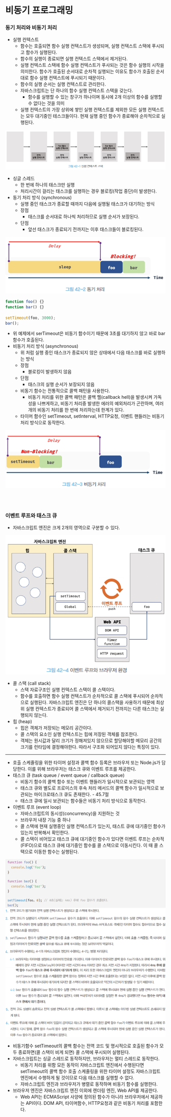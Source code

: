 # 비동기 프로그래밍

### 동기 처리와 비동기 처리
- 실행 컨텍스트
  - 함수는 호출되면 함수 실행 컨텍스트가 생성되며, 실행 컨텍스트 스택에 푸시되고 함수가 실행된다.
  - 함수의 실행이 종료되면 실행 컨텍스트 스택에서 제거된다.
  - 실행 컨텍스트 스택에 함수 실행 컨텍스트가 푸사되는 것은 함수 실행의 시작을 의미한다.
  함수가 호출된 순서대로 순차적 실행되는 이유도 함수가 호출된 순서대로 함수 실행 컨텍스트에 푸시되기 때문이다.
  - 함수의 실행 순서는 실행 컨텍스트로 관리한다.
  - 자바스크립트는 단 하나의 함수 실행 컨텍스트 스택을 갖는다.
    - 함수를 실행할 수 있는 창구가 하나이며 동시에 2개 이상의 함수를 실행할 수 없다는 것을 의미
  - 실행 컨텍스트의 가장 상위에 쌓인 실행 컨텍스트를 제외한 모든 실행 컨텍스트는 모두 대기중인 테스크들이다. 현재 실행 중인 함수가 종료해야 순차적으로 실행된다.

![1696322731387](image/임소은/1696322731387.png)

- 싱글 스레드
  - 한 번에 하나의 태스크만 실행
  - 처리시간이 걸리는 태스크를 실행하는 경우 블로킹(작업 중단)이 발생한다.
- 동기 처리 방식 (synchronous)
  - 실행 중인 태스크가 종료할 때까지 다음에 실행될 태스크가 대기하는 방식
  - 장점
    - 태스크를 순서대로 하나씩 처리하므로 실행 순서가 보장된다.
  - 단점
    - 앞선 태스크가 종료되기 전까지는 이후 태스크들이 블로킹된다.

![1696323374792](image/임소은/1696323374792.png)

```js
function foo() {}
function bar() {}

setTimeout(foo, 3000);
bar();
```

- 위 예제에서 serTimeout은 비동기 함수이기 때문에 3초를 대기하지 않고 바로 bar 함수가 호출된다.
- 비동기 처리 방식 (asynchronous)
  - 위 처럼 실행 중인 태스크가 종료되지 않은 상태에서 다음 태스크를 바로 실행하는 방식
  - 장점
    - 블로킹이 발생하지 않음
  - 단점
    - 태스크의 실행 순서가 보장되지 않음
  - 비동기 함수는 전통적으로 콜백 패턴을 사용한다.
    - 비동기 처리를 위한 콜백 패턴은 콜백 헬(callback hell)을 발생시켜 가독성을 나쁘게하고, 비동기 처리중 발생한 에러의 예외처리가 곤란하며, 여러개의 비동기 처리를 한 번에 처리하는데 한계가 있다.
  - 타이머 함수인 setTimeout, setInterval, HTTP요청, 이벤트 핸들러는 비동기 처리 방식으로 동작한다. 

![1696323559593](image/임소은/1696323559593.png)


<br/>
<br/>

### 이벤트 루프와 태스크 큐
- 자바스크립트 엔진은 크게 2개의 영역으로 구분할 수 있다.

![1696323893130](image/임소은/1696323893130.png)

- 콜 스택 (call stack)
  - 스택 자료구조인 실행 컨텍스트 스택이 콜 스택이다.
  - 함수를 호출하면 함수 실행 컨텍스트가 순차적으로 콜 스택에 푸시되어 순차적으로 실행된다.
  자바스크립트 엔진은 단 하나의 콜스택을 사용하기 때문에 최상위 실행 컨텍스트가 종료되어 콜 스택에서 제거되기 전까지는 다른 태스크는 실행되지 않는다.
- 힙 (heap)
  - 힙은 객체가 저장되는 메모리 공간이다.
  - 콜 스택의 요소인 실행 컨텍스트는 힙에 저장된 객체를 참조한다.
  - 객체는 원시값과 달리 크기가 정해져있지 않으므로 할당해야할 메모리 공간의 크기를 런타임에 결정해야한다. 따라서 구조화 되어있지 않다는 특징이 있다.

---
- 호출 스케줄링을 위한 타이머 설정과 콜백 함수 등록은 브라우저 또는 Node.js가 담당한다.
이를 위해 브라우저는 태스크 큐와 이벤트 루프를 제공한다.
- 태스크 큐 (task queue / event queue / callback queue)
  - 비동기 함수의 콜백 함수 또는 이벤트 핸들러가 일시적으로 보관되는 영역
  - 태스크 큐와 별도로 프로미스의 후속 처리 메서드의 콜백 함수가 일시적으로 보관되는 마이크로태스크 큐도 존재한다. - 45.7절
  - 태스크 큐에 일시 보관되는 함수들은 비동기 처리 방식으로 동작한다.
- 이벤트 루프 (event loop)
  - 자바스크립트의 동시성(concurrency)을 지원하는 것
  - 브라우저 내장 기능 중 하나
  - 콜 스택에 현재 실행중인 실행 컨텍스트가 있는지, 태스트 큐에 대기중인 함수가 있는지 반복해서 확인한다.
  - 콜 스택이 비어있고 태스크 큐에 대기중인 함수가 있다면 이벤트 루프는 순차적(FIFO)으로 태스크 큐에 대기중인 함수를 콜 스택으로 이동시킨다.
  이 때 콜 스택으로 이동한 함수는 실행된다.

![1696325101930](image/임소은/1696325101930.png)
![1696325116109](image/임소은/1696325116109.png)
![1696325141999](image/임소은/1696325141999.png)

- 비동기함수 setTimeout의 콜백 함수는 전역 코드 및 명시적으로 호출된 함수가 모두 종료하면(콜 스택이 비게 되면) 콜 스택에 푸시되어 실행된다.
- 자바스크립트는 싱글 스레드로 동작하지만, 브라우저는 멀티 스레드로 동작한다.
  - 비동기 처리를 위함 모든 동작이 자바스크립트 엔진에서 수행된다면 setTimeout의 콜백 함수 호출 스케줄링을 위한 타이머 설정도 자바스크립트 엔진에서 수행하게 될 것이므로 다음 태스크를 실행할 수 없다.
  - 자바스크립트 엔진과 브라우저가 병렬로 동작하며 비동기 함수를 실행한다.
- 브라우저 엔진은 자바스크립트 엔진 이외에 렌더링 엔진, Web API를 제공한다.
  - Web API는 ECMAScript 사양에 정의된 함수가 아니라 브라우저에서 제공하는 API이다.
  DOM API, 타이머함수, HTTP요청과 같은 비동기 처리를 포함한다.

<br/>
<br/>

